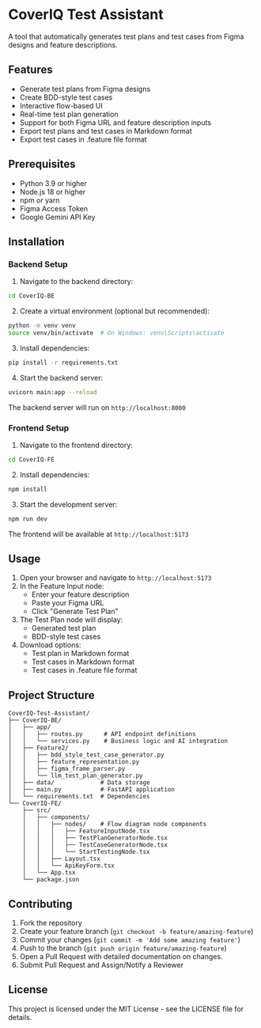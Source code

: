 # CoverIQ Test Assistant

A tool that automatically generates test plans and test cases from Figma designs and feature descriptions.

## Features

- Generate test plans from Figma designs
- Create BDD-style test cases
- Interactive flow-based UI
- Real-time test plan generation
- Support for both Figma URL and feature description inputs
- Export test plans and test cases in Markdown format
- Export test cases in .feature file format

## Prerequisites

- Python 3.9 or higher
- Node.js 18 or higher
- npm or yarn
- Figma Access Token
- Google Gemini API Key

## Installation

### Backend Setup

1. Navigate to the backend directory:
```bash
cd CoverIQ-BE
```

2. Create a virtual environment (optional but recommended):
```bash
python -m venv venv
source venv/bin/activate  # On Windows: venv\Scripts\activate
```

3. Install dependencies:
```bash
pip install -r requirements.txt
```

4. Start the backend server:
```bash
uvicorn main:app --reload
```

The backend server will run on `http://localhost:8000`

### Frontend Setup

1. Navigate to the frontend directory:
```bash
cd CoverIQ-FE
```

2. Install dependencies:
```bash
npm install
```

3. Start the development server:
```bash
npm run dev
```

The frontend will be available at `http://localhost:5173`

## Usage

1. Open your browser and navigate to `http://localhost:5173`
2. In the Feature Input node:
   - Enter your feature description
   - Paste your Figma URL
   - Click "Generate Test Plan"
3. The Test Plan node will display:
   - Generated test plan
   - BDD-style test cases
4. Download options:
   - Test plan in Markdown format
   - Test cases in Markdown format
   - Test cases in .feature file format

## Project Structure

```
CoverIQ-Test-Assistant/
├── CoverIQ-BE/
│   ├── app/
│   │   ├── routes.py      # API endpoint definitions
│   │   └── services.py    # Business logic and AI integration
│   ├── Feature2/
│   │   ├── bdd_style_test_case_generator.py
│   │   ├── feature_representation.py
│   │   ├── figma_frame_parser.py
│   │   └── llm_test_plan_generator.py
│   ├── data/             # Data storage
│   ├── main.py           # FastAPI application
│   └── requirements.txt  # Dependencies
└── CoverIQ-FE/
    ├── src/
    │   ├── components/
    │   │   ├── nodes/    # Flow diagram node components
    │   │   │   ├── FeatureInputNode.tsx
    │   │   │   ├── TestPlanGeneratorNode.tsx
    │   │   │   ├── TestCaseGeneratorNode.tsx
    │   │   │   └── StartTestingNode.tsx
    │   │   ├── Layout.tsx
    │   │   └── ApiKeyForm.tsx
    │   └── App.tsx
    └── package.json
```

## Contributing

1. Fork the repository
2. Create your feature branch (`git checkout -b feature/amazing-feature`)
3. Commit your changes (`git commit -m 'Add some amazing feature'`)
4. Push to the branch (`git push origin feature/amazing-feature`)
5. Open a Pull Request with detailed documentation on changes. 
6. Submit Pull Request and Assign/Notify a Reviewer

## License

This project is licensed under the MIT License - see the LICENSE file for details.